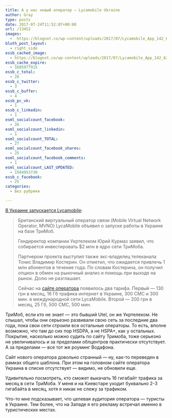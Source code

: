 ```yaml
---
title: А у нас новый оператор — Lycamobile Ukraine
author: Gray
type: posts
date: 2017-07-24T11:52:07+00:00
url: /13452
images:
  -  https://blognot.co/wp-content/uploads/2017/07/Lycamobile_App_142_6257.jpg
bluth_post_layout:
  - right_side
essb_cached_image:
  - https://blognot.co/wp-content/uploads/2017/07/Lycamobile_App_142_6257.jpg
essb_cache_expire:
  - 1605977915
essb_c_total:
  - 28
essb_c_twitter:
  - 3
essb_c_buffer:
  - 4
essb_pc_vk:
  - 1
essb_c_linkedin:
  - 1
esml_socialcount_facebook:
  - 26
esml_socialcount_linkedin:
  - 1
esml_socialcount_TOTAL:
  - 27
esml_socialcount_facebook_shares:
  - 25
esml_socialcount_facebook_comments:
  - 1
esml_socialcount_LAST_UPDATED:
  - 1504953730
essb_c_facebook:
  - 25
categories:
  - Без рубрики

---
```








[В Украине запускается Lycamobile][1]:

> Британский виртуальный оператор связи (Mobile Virtual Network Operator, MVNO) LycaMobile объявил о запуске работы в Украине на базе ТриМоб.
> 
> Гендиректор компании Укртелеком Юрий Курмаз заявил, что собирается инвестировать $2 млн в ядро сети ТриМоба.
> 
> Партнером проекта выступил также экс-владелец телеканала Тонис Владимир Костерин. Он отметил, что ожидается привлечь 1 млн абонентов в течение года. По словам Костерина, он получил опцион в обмен на рыночный анализ и помощь при выходе на рынок. Долю не разглашает.
> 
> Сейчас на [сайте оператора][2] появилось два тарифа. Первый &#8212; 130 грн в месяц, 16 Гб трафика интернет в Украине, 300 СМС и 300 мин. в международной сети LycaMobile. Второй &#8212; 200 грн в месяц, 25 Гб, 500 СМС, 500 мин.

ТриМоб, если кто не знает — это бывший Utel, он же Укртелеком. Не слышал, чтобы они серьезно развивали свою сеть за последние два года, пока свои сети строили все остальные операторы. То есть, вполне возможно, что там до сих пор HSDPA, а не HSPA+, как у остальных. Покрытие, насколько можно судить по сайту Тримоба, тоже серьезно не увеличивалось и за пределами облцентров практически отсутствует. А за пределами — все тот же роуминг Водафона.

Сайт нового оператора довольно странный — ну, как-то переведен в рамках общего шаблона. При этом на головном сайте оператора Украина в списке отсутствует — видимо, не обновили еще.

Удивительно посмотреть, кто сможет выкачать 16 гигабайт трафика за месяц в сети ТриМоба. У меня и на Киевстаре уходит буквально 2-3 гигабайта в месяц, хотя я никак не слежу за трафиком.

Что-то мне подсказывает, что целевая аудитория оператора — туристы в Украине. Тем более, что на Западе я его рекламу встречал именно в туристических местах.

 [1]: http://biz.liga.net/keysy/telekom/novosti/3702737-lycamobile-obyavil-o-zapuske-v-ukraine.htm
 [2]: http://www.lycamobile.ua/uk/
